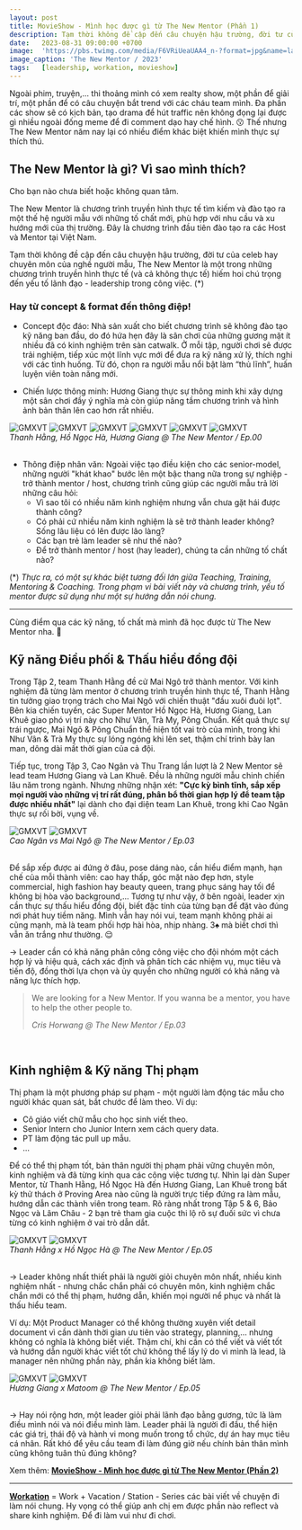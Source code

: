 ```yaml
---
layout: post
title: MovieShow - Mình học được gì từ The New Mentor (Phần 1)
description: Tạm thời không đề cập đến câu chuyện hậu trường, đời tư của celeb hay chuyên môn của nghề người mẫu, The New Mentor là một trong những chương trình truyền hình thực tế (và cả không thực tế) hiếm hoi chú trọng đến yếu tố lãnh đạo - leadership trong công việc. 😲
date:   2023-08-31 09:00:00 +0700
image:  'https://pbs.twimg.com/media/F6VRiUeaUAA4_n-?format=jpg&name=large'
image_caption: 'The New Mentor / 2023'
tags:   [leadership, workation, movieshow]
---
```


Ngoài phim, truyện,... thi thoảng mình có xem realty show, một phần để giải trí, một phần để có câu chuyện bắt trend với các cháu team mình. Đa phần các show sẽ có kịch bản, tạo drama để hút traffic nên không đọng lại được gì nhiều ngoài đống meme để đi comment dạo hay chế hình. 😗 Thế nhưng The New Mentor năm nay lại có nhiều điểm khác biệt khiến mình thực sự thích thú.


## The New Mentor là gì? Vì sao mình thích?

Cho bạn nào chưa biết hoặc không quan tâm.

The New Mentor là chương trình truyền hình thực tế tìm kiếm và đào tạo ra một thế hệ người mẫu với những tố chất mới, phù hợp với nhu cầu và xu hướng mới của thị trường. Đây là chương trình đầu tiên đào tạo ra các Host và Mentor tại Việt Nam.

Tạm thời không đề cập đến câu chuyện hậu trường, đời tư của celeb hay chuyên môn của nghề người mẫu, The New Mentor là một trong những chương trình truyền hình thực tế (và cả không thực tế) hiếm hoi chú trọng đến yếu tố lãnh đạo - leadership trong công việc. (*)


### Hay từ concept & format đến thông điệp!

- Concept độc đáo: Nhà sản xuất cho biết chương trình sẽ không đào tạo kỹ năng ban đầu, do đó hứa hẹn đây là sân chơi của những gương mặt ít nhiều đã có kinh nghiệm trên sàn catwalk. Ở mỗi tập, người chơi sẽ được trải nghiệm, tiếp xúc một lĩnh vực mới để đưa ra kỹ năng xử lý, thích nghi với các tình huống. Từ đó, chọn ra người mẫu nổi bật làm “thủ lĩnh”, huấn luyện viên toàn năng mới.

- Chiến lược thông minh: Hương Giang thực sự thông minh khi xây dựng một sân chơi đầy ý nghĩa mà còn giúp nâng tầm chương trình và hình ảnh bản thân lên cao hơn rất nhiều.

<div class="gallery-box">
  <div class="gallery">
    <img src="https://pbs.twimg.com/media/F6ABSkFaIAA39kc?format=png&name=large" loading="lazy" alt="GMXVT">
    <img src="https://pbs.twimg.com/media/F6ABdZjaIAA_Vrf?format=png&name=large" loading="lazy" alt="GMXVT">
    <img src="https://pbs.twimg.com/media/F6ABabqaIAELxku?format=png&name=large" loading="lazy" alt="GMXVT">
    <img src="https://pbs.twimg.com/media/F6ABQWEaIAAOt6h?format=png&name=large" loading="lazy" alt="GMXVT">
    <img src="https://pbs.twimg.com/media/F6ABb_YaIAAFMza?format=png&name=large" loading="lazy" alt="GMXVT">
    <img src="https://pbs.twimg.com/media/F6ABVfCaIAQ3qXj?format=png&name=large" loading="lazy" alt="GMXVT">
  </div>
  <em>Thanh Hằng, Hồ Ngọc Hà, Hương Giang @ The New Mentor / Ep.00</em>
</div>
<br>

- Thông điệp nhân văn: Ngoài việc tạo điều kiện cho các senior-model, những người "khát khao" bước lên một bậc thang nữa trong sự nghiệp - trở thành mentor / host, chương trình cũng giúp các người mẫu trả lời những câu hỏi:
   + Vì sao tôi có nhiều năm kinh nghiệm nhưng vẫn chưa gặt hái được thành công?
   + Có phải cứ nhiều năm kinh nghiệm là sẽ trở thành leader không? Sống lâu liệu có lên được lão làng?
   + Các bạn trẻ làm leader sẽ như thế nào?
   + Để trở thành mentor / host (hay leader), chúng ta cần những tố chất nào?


(*) *Thực ra, có một sự khác biệt tương đối lớn giữa Teaching, Training, Mentoring & Coaching. Trong phạm vi bài viết này và chương trình, yếu tố mentor được sử dụng như một sự hướng dẫn nói chung.*

___

Cùng điểm qua các kỹ năng, tố chất mà mình đã học được từ The New Mentor nha. 📒


## Kỹ năng Điều phối & Thấu hiểu đồng đội

Trong Tập 2, team Thanh Hằng đề cử Mai Ngô trở thành mentor. Với kinh nghiệm đã từng làm mentor ở chương trình truyền hình thực tế, Thanh Hằng tin tưởng giao trọng trách cho Mai Ngô với chiến thuật "đầu xuôi đuôi lọt". Bên kia chiến tuyến, các Super Mentor Hồ Ngọc Hà, Hương Giang, Lan Khuê giao phó vị trí này cho Như Vân, Trà My, Pông Chuẩn. Kết quả thực sự trái ngược, Mai Ngô & Pông Chuẩn thể hiện tốt vai trò của mình, trong khi Như Vân & Trà My thực sự lóng ngóng khi lên set, thậm chí trình bày lan man, dông dài mất thời gian của cả đội.

Tiếp tục, trong Tập 3, Cao Ngân và Thu Trang lần lượt là 2 New Mentor sẽ lead team Hương Giang và Lan Khuê. Đều là những người mẫu chinh chiến lâu năm trong ngành. Nhưng những nhận xét: **"Cực kỳ bình tĩnh, sắp xếp mọi người vào những vị trí rất đúng, phân bổ thời gian hợp lý để team tập được nhiều nhất"** lại dành cho đại diện team Lan Khuê, trong khi Cao Ngân thực sự rối bời, vụng về.

<div class="gallery-box">
  <div class="gallery">
    <img src="https://pbs.twimg.com/media/F6Ufq6Ta0AAKOgh?format=jpg&name=large" loading="lazy" alt="GMXVT">
    <img src="hhttps://pbs.twimg.com/media/F6UfsQhasAA2yvH?format=jpg&name=large" loading="lazy" alt="GMXVT">
  </div>
  <em>Cao Ngân vs Mai Ngô @ The New Mentor / Ep.03</em>
</div>
<br>

Để sắp xếp được ai đứng ở đâu, pose dáng nào, cần hiểu điểm mạnh, hạn chế của mỗi thành viên: cao hay thấp, góc mặt nào đẹp hơn, style commercial, high fashion hay beauty queen, trang phục sáng hay tối để không bị hòa vào background,... Tương tự như vậy, ở bên ngoài, leader xịn cần thực sự thấu hiểu đồng đội, biết đặc tính của từng bạn để đặt vào đúng nơi phát huy tiềm năng. Mình vẫn hay nói vui, team mạnh không phải ai cũng mạnh, mà là team phối hợp hài hòa, nhịp nhàng. 3♠️ mà biết chơi thì vẫn ăn trắng như thường. 😌

→ Leader cần có khả năng phân công công việc cho đội nhóm một cách hợp lý và hiệu quả, cách xác định và phân tích các nhiệm vụ, mục tiêu và tiến độ, đồng thời lựa chọn và ủy quyền cho những người có khả năng và năng lực thích hợp.


> We are looking for a New Mentor. If you wanna be a mentor, you have to help the other people to.
>
> <cite>Cris Horwang @ The New Mentor / Ep.03</cite>
<br>



## Kinh nghiệm & Kỹ năng Thị phạm

Thị phạm là một phương pháp sư phạm - một người làm động tác mẫu cho người khác quan sát, bắt chước để làm theo. Ví dụ:
- Cô giáo viết chữ mẫu cho học sinh viết theo.
- Senior Intern cho Junior Intern xem cách query data.
- PT làm động tác pull up mẫu.
- ...

Để có thể thị phạm tốt, bản thân người thị phạm phải vững chuyên môn, kinh nghiệm và đã từng kinh qua các công việc tương tự. Nhìn lại dàn Super Mentor, từ Thanh Hằng, Hồ Ngọc Hà đến Hương Giang, Lan Khuê trong bất kỳ thử thách ở Proving Area nào cũng là người trực tiếp đứng ra làm mẫu, hướng dẫn các thành viên trong team. Rõ ràng nhất trong Tập 5 & 6, Bảo Ngọc và Lâm Châu - 2 bạn trẻ tham gia cuộc thi lộ rõ sự đuối sức vì chưa từng có kinh nghiệm ở vai trò dẫn dắt.

<div class="gallery-box">
  <div class="gallery">
    <img src="https://pbs.twimg.com/media/F6VCM3Ta4AA8T81?format=jpg&name=large" loading="lazy" alt="GMXVT">
    <img src="https://pbs.twimg.com/media/F6VC29aacAASjWp?format=jpg&name=large" loading="lazy" alt="GMXVT">
  </div>
  <em>Thanh Hằng x Hồ Ngọc Hà @ The New Mentor / Ep.05</em>
</div>
<br>


→ Leader không nhất thiết phải là người giỏi chuyên môn nhất, nhiều kinh nghiệm nhất - nhưng chắc chắn phải có chuyên môn, kinh nghiệm chắc chắn mới có thể thị phạm, hướng dẫn, khiến mọi người nể phục và nhất là thấu hiểu team.

Ví dụ: Một Product Manager có thể không thường xuyên viết detail document vì cần dành thời gian ưu tiên vào strategy, planning,... nhưng không có nghĩa là không biết viết. Thậm chí, khi cần có thể viết và viết tốt và hướng dẫn người khác viết tốt chứ không thể lấy lý do vì mình là lead, là manager nên những phần này, phần kia không biết làm.

<div class="gallery-box">
  <div class="gallery">
    <img src="https://pbs.twimg.com/media/F6VCCP0bMAAVRd0?format=jpg&name=large" loading="lazy" alt="GMXVT">
    <img src="https://pbs.twimg.com/media/F6VCEucbUAA2L84?format=jpg&name=large" loading="lazy" alt="GMXVT">
  </div>
  <em>Hương Giang x Matoom @ The New Mentor / Ep.05</em>
</div>
<br>

→ Hay nói rộng hơn, một leader giỏi phải lãnh đạo bằng gương, tức là làm điều mình nói và nói điều mình làm. Leader phải là người đi đầu, thể hiện các giá trị, thái độ và hành vi mong muốn trong tổ chức, dự án hay mục tiêu cá nhân. Rất khó để yêu cầu team đi làm đúng giờ nếu chính bản thân mình cũng không tuân thủ đúng không?


Xem thêm: **[MovieShow - Mình học được gì từ The New Mentor (Phần 2)](/blog/movieshow-minh-hoc-duoc-gi-tu-the-new-mentor-phan-2)**

___

**[Workation](/tags/?tag=workation)** = Work + Vacation / Station - Series các bài viết về chuyện đi làm nói chung. Hy vọng có thể giúp anh chị em được phần nào reflect và share kinh nghiệm. Để đi làm vui như đi chơi.
